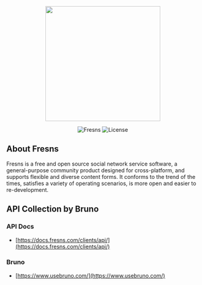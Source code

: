 <p align="center"><a href="https://fresns.org" target="_blank"><img src="https://assets.fresns.com/images/logos/fresns.png" width="300"></a></p>

<p align="center">
<img src="https://img.shields.io/badge/Fresns API-1.x-orange" alt="Fresns">
<img src="https://img.shields.io/badge/License-Apache--2.0-green" alt="License">
</p>

## About Fresns

Fresns is a free and open source social network service software, a general-purpose community product designed for cross-platform, and supports flexible and diverse content forms. It conforms to the trend of the times, satisfies a variety of operating scenarios, is more open and easier to re-development.

## API Collection by Bruno

### API Docs

- [https://docs.fresns.com/clients/api/](https://docs.fresns.com/clients/api/)

### Bruno

- [https://www.usebruno.com/](https://www.usebruno.com/)
